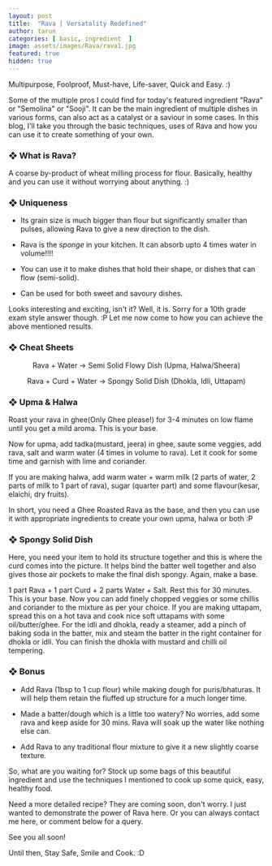 ```yaml
---
layout: post
title:  "Rava | Versatality Redefined"
author: tarun
categories: [ basic, ingredient  ]
image: assets/images/Rava/rava1.jpg
featured: true
hidden: true
---
```


Multipurpose, Foolproof, Must-have, Life-saver, Quick and Easy. :)

Some of the multiple pros I could find for today's featured ingredient "Rava" or "Semolina" or "Sooji". It can be the main ingredient of multiple dishes in various forms, can also act as a catalyst or a saviour in some cases. In this blog, I'll take you through the basic techniques, uses of Rava and how you can use it to create something of your own.

### ❖ What is Rava?

A coarse by-product of wheat milling process for flour. 
Basically, healthy and you can use it without worrying about anything. :)

### ❖ Uniqueness

- Its grain size is much bigger than flour but significantly smaller than pulses, allowing Rava to give a new direction to the dish. 

- Rava is the *sponge* in your kitchen. It can absorb upto 4 times water in volume!!!!

- You can use it to make dishes that hold their shape, or dishes that can flow (semi-solid). 

- Can be used for both sweet and savoury dishes.

Looks interesting and exciting, isn't it? Well, it is. Sorry for a 10th grade exam style answer though. :P
Let me now come to how you can achieve the above mentioned results. 

### ❖ Cheat Sheets
<p style="text-align:center;">
Rava + Water -> Semi Solid Flowy Dish (Upma, Halwa/Sheera) 
</p>
<p style="text-align:center;">
Rava + Curd + Water -> Spongy Solid Dish (Dhokla, Idli, Uttapam)
</p>

### ❖ Upma & Halwa

Roast your rava in ghee(Only Ghee please!) for 3-4 minutes on low flame until you get a mild aroma. This is your base. 

Now for upma, add tadka(mustard, jeera) in ghee, saute some veggies, add rava, salt and warm water (4 times in volume to rava). Let it cook for some time and garnish with lime and coriander.

If you are making halwa, add warm water + warm milk (2 parts of water, 2 parts of milk to 1 part of rava), sugar (quarter part) and some flavour(kesar, elaichi, dry fruits).

In short, you need a Ghee Roasted Rava as the base, and then you can use it with appropriate ingredients to create your own upma, halwa or both :P

### ❖ Spongy Solid Dish

Here, you need your item to hold its structure together and this is where the curd comes into the picture. It helps bind the batter well together and also gives those air pockets to make the final dish spongy. Again, make a base.

1 part Rava + 1 part Curd + 2 parts Water + Salt. Rest this for 30 minutes. This is your base. Now you can add finely chopped veggies or some chillis and coriander to the mixture as per your choice. If you are making uttapam, spread this on a hot tava and cook nice soft uttapams with some oil/butter/ghee. For the idli and dhokla, ready a steamer, add a pinch of baking soda in the batter, mix and steam the batter in the right container for dhokla or idli. You can finish the dhokla with mustard and chilli oil tempering. 

### ❖ Bonus

- Add Rava (1bsp to 1 cup flour) while making dough for puris/bhaturas. It will help them retain the fluffed up structure for a much longer time.

- Made a batter/dough which is a little too watery? No worries, add some rava and keep aside for 30 mins. Rava will soak up the water like nothing else can. 

- Add Rava to any traditional flour mixture to give it a new slightly coarse texture. 

So, what are you waiting for? Stock up some bags of this beautiful ingredient and use the techniques I mentioned to cook up some quick, easy, healthy food. 

Need a more detailed recipe? They are coming soon, don't worry. I just wanted to demonstrate the power of Rava here. Or you can always contact me here, or comment below for a query. 

See you all soon!

Until then, Stay Safe, Smile and Cook. :D